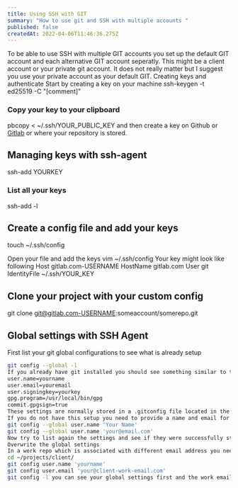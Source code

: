 ```yaml
---
title: Using SSH with GIT
summary: "How to use git and SSH with multiple accounts "
published: false
createdAt: 2022-04-06T11:46:36.275Z
---
```

To be able to use SSH with multiple GIT accounts you set up the default GIT account and each alternative GIT account seperatly. This might be a client account or your private git account. It does not really matter but I suggest you use your private account as your default GIT.
Creating keys and authenticate
Start by creating a key on your machine
ssh-keygen -t ed25519 -C "[comment]"

### Copy your key to your clipboard
pbcopy < ~/.ssh/YOUR_PUBLIC_KEY
and then create a key on Github or [Gitlab](https://docs.gitlab.com/ee/user/ssh.html) or where your repository is stored.


## Managing keys with ssh-agent
ssh-add YOURKEY

### List all your keys
ssh-add -l

## Create a config file and add your keys

touch ~/.ssh/config

Open your file and add the keys
vim ~/.ssh/config
Your key might look like following
Host gitlab.com-USERNAME HostName gitlab.com User git IdentityFile ~/.ssh/YOUR_KEY

## Clone your project with your custom config
git clone git@gitlab.com-USERNAME:someaccount/somerepo.git

## Global settings with SSH Agent

First list your git global configurations to see what is already setup

```bash
git config --global -l
If you already have git installed you should see something similar to this output:
user.name=yourname
user.email=youremail
user.signingkey=yourkey
gpg.program=/usr/local/bin/gpg
commit.gpgsign=true
These settings are normally stored in a .gitconfig file located in the home directory of your machine.
If you do not have this setup you need to provide a name and email for the default global settings
git config --global user.name 'Your Name'
git config --global user.name 'your@email.com'
Now try to list again the settings and see if they were successfully stored.
Overwrite the global settings
In a work repo which is associated with different email address you need to set a different email for that repository and maybe a custom username as well. First locate to the repo using cd then setup the email and username for that repo.
cd ~/projects/client/
git config user.name 'yourname'
git config user.email 'your@client-work-email.com'
git config -l you can see your global settings first and the work email and username at the the bottom.
